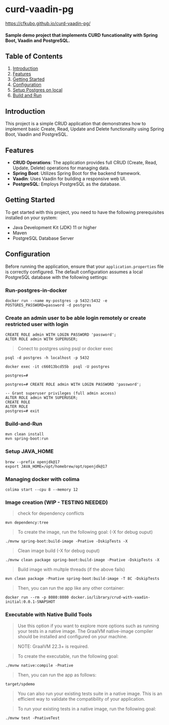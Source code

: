 # curd-vaadin-pg

https://cfkubo.github.io/curd-vaadin-pg/

#### Sample demo project that implements CURD funcationality with Spring Boot, Vaadin and PostgreSQL.
## Table of Contents
1. [Introduction](#introduction)
2. [Features](#features)
3. [Getting Started](#getting-started)
4. [Configuration](#configuration)
5. [Setup Postgres on local](#Run-postgres-in-docker)
6. [Build and Run](#Build-and-Run)

## Introduction

This project is a simple CRUD application that demonstrates how to implement basic Create, Read, Update and Delete functionality using Spring Boot, Vaadin and PostgreSQL.

## Features
- **CRUD Operations**: The application provides full CRUD (Create, Read, Update, Delete) operations for managing data.
- **Spring Boot**: Utilizes Spring Boot for the backend framework.
- **Vaadin**: Uses Vaadin for building a responsive web UI.
- **PostgreSQL**: Employs PostgreSQL as the database.

## Getting Started

To get started with this project, you need to have the following prerequisites installed on your system:

- Java Development Kit (JDK) 11 or higher
- Maven
- PostgreSQL Database Server

## Configuration

Before running the application, ensure that your `application.properties` file is correctly configured. The default configuration assumes a local PostgreSQL database with the following settings:


### Run-postgres-in-docker
```
docker run --name my-postgres -p 5432:5432 -e POSTGRES_PASSWORD=password -d postgres
```

### Create an admin user to be able login remotely or create restricted user with login
```
CREATE ROLE admin WITH LOGIN PASSWORD 'password';
ALTER ROLE admin WITH SUPERUSER;
```

> Conect to postgres using psql or docker exec

```
psql -d postgres -h localhost -p 5432
```

```
docker exec -it c66013bcd55b  psql -U postgres
```

```
postgres=#

postgres=# CREATE ROLE admin WITH LOGIN PASSWORD 'password';

-- Grant superuser privileges (full admin access)
ALTER ROLE admin WITH SUPERUSER;
CREATE ROLE
ALTER ROLE
postgres=# exit
```



### Build-and-Run
```
mvn clean install
mvn spring-boot:run
```

### Setup JAVA_HOME
```
brew --prefix openjdk@17
export JAVA_HOME=/opt/homebrew/opt/openjdk@17
```

### Managing docker with colima
```
colima start --cpu 8 --memory 12
```

### Image creation (WIP - TESTING NEEDED)

> check for dependency conflicts
```
mvn dependency:tree
```

> To create the image, run the following goal: (-X for debug ouput)
```
./mvnw spring-boot:build-image -Pnative -DskipTests -X
```

> Clean image build (-X for debug ouput)
```
./mvnw clean package spring-boot:build-image -Pnative -DskipTests -X
```
> Build image with multple threads (if the above fails)
```
mvn clean package -Pnative spring-boot:build-image -T 8C -DskipTests
```


> Then, you can run the app like any other container:

```
docker run --rm -p 8080:8080 docker.io/library/crud-with-vaadin-initial:0.0.1-SNAPSHOT
```
### Executable with Native Build Tools
> Use this option if you want to explore more options such as running your tests in a native image. The GraalVM native-image compiler should be installed and configured on your machine.

> NOTE: GraalVM 22.3+ is required.

> To create the executable, run the following goal:
```
./mvnw native:compile -Pnative
```
> Then, you can run the app as follows:
```
target/spdemo
```
> You can also run your existing tests suite in a native image. This is an efficient way to validate the compatibility of your application.

> To run your existing tests in a native image, run the following goal:

```
./mvnw test -PnativeTest
```
